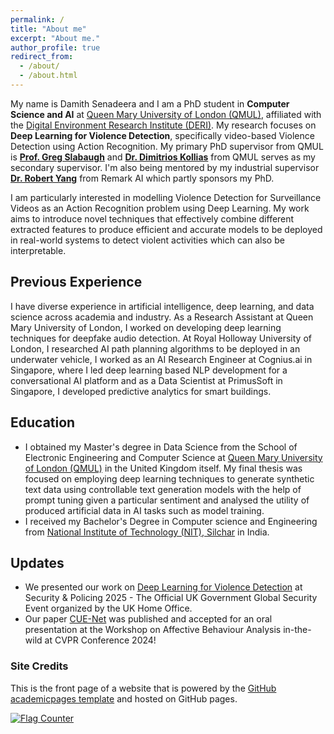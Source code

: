 ```yaml
---
permalink: /
title: "About me"
excerpt: "About me."
author_profile: true
redirect_from: 
  - /about/
  - /about.html
---
```


My name is Damith Senadeera and I am a PhD student in **Computer Science and AI** at [Queen Mary University of London (QMUL)](https://www.qmul.ac.uk/), affiliated with the [Digital Environment Research Institute (DERI)](https://www.qmul.ac.uk/deri/). My research focuses on **Deep Learning for Violence Detection**, specifically video-based Violence Detection using Action Recognition. My primary PhD supervisor from QMUL is **[Prof. Greg Slabaugh](https://www.qmul.ac.uk/eecs/people/profiles/slabaughgreg.html)** and **[Dr. Dimitrios Kollias](https://sites.google.com/view/dimitrioskollias/)** from QMUL serves as my secondary supervisor. I'm also being mentored by my industrial supervisor **[Dr. Robert Yang](https://www.linkedin.com/in/robert-x-yang-a979751b/)** from Remark AI which partly sponsors my PhD.

I am particularly interested in modelling Violence Detection for Surveillance Videos as an Action Recognition problem using Deep Learning. My work aims to introduce novel techniques that effectively combine different extracted features to produce efficient and accurate models to be deployed in real-world systems to detect violent activities which can also be interpretable.

## Previous Experience 

I have diverse experience in artificial intelligence, deep learning, and data science across academia and industry. As a Research Assistant at Queen Mary University of London, I worked on developing deep learning techniques for deepfake audio detection. At Royal Holloway University of London, I researched AI path planning algorithms to be deployed in an underwater vehicle, I worked as an AI Research Engineer at Cognius.ai in Singapore, where I led deep learning based NLP development for a conversational AI platform and as a Data Scientist at PrimusSoft in Singapore, I developed predictive analytics for smart buildings.

## Education  
* I obtained my Master's degree in Data Science from the School of Electronic Engineering and Computer Science at [Queen Mary University of London (QMUL)](https://www.qmul.ac.uk/eecs/) in the United Kingdom itself. My final thesis was focused on employing deep learning techniques to generate synthetic text data using controllable text generation models with the help of prompt tuning given a particular sentiment and analysed the utility of produced artificial data in AI tasks such as model training.
* I received my Bachelor's Degree in Computer science and Engineering from [National Institute of Technology (NIT), Silchar](http://www.nits.ac.in/) in India.

## Updates

- We presented our work on [Deep Learning for Violence Detection](https://www.linkedin.com/posts/activity-7305395983650021377-3Yi1?utm_source=share&utm_medium=member_desktop&rcm=ACoAABaR2MEB04hmqVKncGCT6lRMw9wX9LDROXw) at Security & Policing 2025 - The Official UK Government Global Security Event organized by the UK Home Office.
- Our paper [CUE-Net](https://openaccess.thecvf.com/content/CVPR2024W/ABAW/papers/Senadeera_CUE-Net_Violence_Detection_Video_Analytics_with_Spatial_Cropping_Enhanced_UniformerV2_CVPRW_2024_paper.pdf) was published and accepted for an oral presentation at the Workshop on Affective Behaviour Analysis in-the-wild at CVPR Conference 2024!

  
### Site Credits
This is the front page of a website that is powered by the [GitHub academicpages template](https://github.com/academicpages/academicpages.github.io) and hosted on GitHub pages. 

<a href="https://info.flagcounter.com/rmZj"><img src="https://s01.flagcounter.com/map/rmZj/size_s/txt_000000/border_CCCCCC/pageviews_0/viewers_0/flags_0/" alt="Flag Counter" border="0"></a>